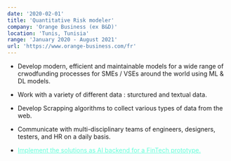 ```yaml
---
date: '2020-02-01'
title: 'Quantitative Risk modeler'
company: 'Orange Business (ex B&D)'
location: 'Tunis, Tunisia'
range: 'January 2020 - August 2021'
url: 'https://www.orange-business.com/fr'
---
```


- Develop modern, efficient and maintainable models for a wide range of crwodfunding processes for SMEs / VSEs around the world using ML & DL models.
- Work with a variety of different data : sturctured and textual data.
- Develop Scrapping algorithms to collect various types of data from the web.

- Communicate with multi-disciplinary teams of engineers, designers, testers, and HR on a daily basis.

- <span style="color:#64ffda"><u>Implement the solutions as AI backend for a FinTech prototype.</span>
